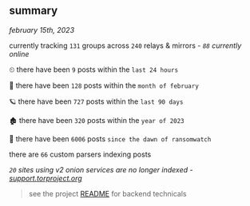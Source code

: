 
## summary
_february 15th, 2023_

currently tracking `131` groups across `240` relays & mirrors - _`88` currently online_

⏲ there have been `9` posts within the `last 24 hours`

🦈 there have been `128` posts within the `month of february`

🪐 there have been `727` posts within the `last 90 days`

🏚 there have been `320` posts within the `year of 2023`

🦕 there have been `6006` posts `since the dawn of ransomwatch`

there are `66` custom parsers indexing posts

_`20` sites using v2 onion services are no longer indexed - [support.torproject.org](https://support.torproject.org/onionservices/v2-deprecation/)_

> see the project [README](https://github.com/joshhighet/ransomwatch#ransomwatch--) for backend technicals
